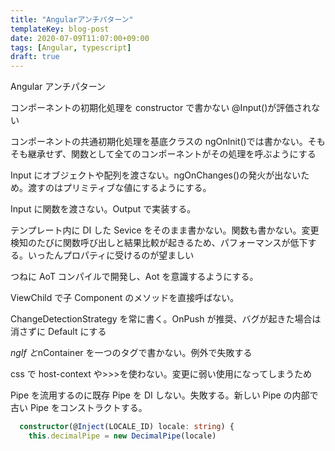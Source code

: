 ```yaml
---
title: "Angularアンチパターン"
templateKey: blog-post
date: 2020-07-09T11:07:00+09:00
tags: [Angular, typescript]
draft: true
---
```


Angular アンチパターン

<!--more-->

コンポーネントの初期化処理を constructor で書かない
@Input()が評価されない

コンポーネントの共通初期化処理を基底クラスの ngOnInit()では書かない。そもそも継承せず、関数として全てのコンポーネントがその処理を呼ぶようにする

Input にオブジェクトや配列を渡さない。ngOnChanges()の発火が出ないため。渡すのはプリミティブな値にするようにする。

Input に関数を渡さない。Output で実装する。

テンプレート内に DI した Sevice をそのまま書かない。関数も書かない。変更検知のたびに関数呼び出しと結果比較が起きるため、パフォーマンスが低下する。いったんプロパティに受けるのが望ましい

つねに AoT コンパイルで開発し、Aot を意識するようにする。

ViewChild で子 Component のメソッドを直接呼ばない。

ChangeDetectionStrategy を常に書く。OnPush が推奨、バグが起きた場合は消さずに Default にする

*ngIf と*nContainer を一つのタグで書かない。例外で失敗する

css で host-context や>>>を使わない。変更に弱い使用になってしまうため

Pipe を流用するのに既存 Pipe を DI しない。失敗する。新しい Pipe の内部で古い Pipe をコンストラクトする。

```ts
  constructor(@Inject(LOCALE_ID) locale: string) {
    this.decimalPipe = new DecimalPipe(locale)
```
